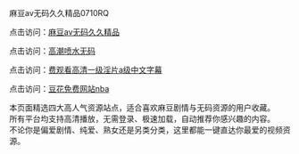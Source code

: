 麻豆av无码久久精品0710RQ

点击访问：<a href="https://heiliao2dmwwy.pages.dev/">麻豆av无码久久精品</a>

点击访问：<a href="https://heiliao2dmwwy.pages.dev/">高潮喷水无码</a>

点击访问：<a href="https://heiliao2dmwwy.pages.dev/">费观看高清一级淫片a级中文字幕</a>

点击访问：<a href="https://heiliao2dmwwy.pages.dev/">豆花免费网站nba</a>

本页面精选四大高人气资源站点，适合喜欢麻豆剧情与无码资源的用户收藏。  
所有平台均支持高清播放，无需登录、极速加载，自动推荐你感兴趣的内容。  
不论你是偏爱剧情、纯爱、熟女还是另类分类，这里都能一键直达你最爱的视频资源。

<span style="display:none;">[Canonical link](https://github.com/Q20250710/So1 ）</span>
